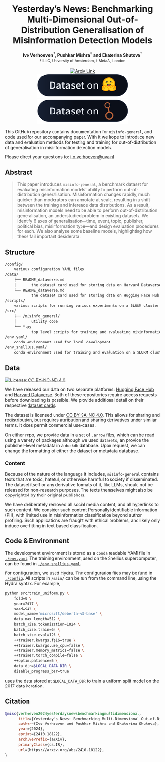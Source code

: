 <h1 align="center">Yesterday’s News: Benchmarking Multi-Dimensional Out-of-Distribution Generalisation of Misinformation Detection Models
</h1>

<!-- TODO add paper URL -->

<!-- TODO add URL to ACL anthology -->


<p align="center">
<b>Ivo Verhoeven<sup>&dagger;</sup>, Pushkar Mishra<sup>&Dagger;</sup> and Ekaterina Shutova<sup>&dagger;</sup></b>
</br>
<small>&dagger; ILLC, University of Amsterdam, &Dagger; MetaAI, London</small>
</br></br>
<a href="https://arxiv.org/abs/2410.18122">
    <img src="https://img.shields.io/badge/arXiv-2410.18122-%20?style=flat&logo=arxiv&logoColor=b31b1b&labelColor=0b0f19&color=b31b1b"
        alt="Arxiv Link"
        style="float: center;"
    />
</a>
</br>
<a href="https://huggingface.co/datasets/ioverho/misinfo-general">
    <img src="./assets/hf-badge-hf.svg" alt="Dataset on HF" style="float: center;">
</a>
<a href="https://dataverse.harvard.edu/dataset.xhtml?persistentId=doi:10.7910/DVN/TXXUFN">
    <img src="./assets/hf-badge-dataverse.svg" alt="Dataset on Harvard Dataverse" style="float: center;">
</a>
</p>

This GitHub repository contains documentation for `misinfo-general`, and code used for our accompanying paper. With it we hope to introduce new data and evaluation methods for testing and training for out-of-distribution of generalisation in misinformation detection models.

Please direct your questions to: [i.o.verhoeven@uva.nl](mailto:i.o.verhoeven@uva.nl)

## Abstract

> This paper introduces `misinfo-general`, a benchmark dataset for evaluating misinformation models’ ability to perform out-of-distribution generalisation. Misinformation changes rapidly, much quicker than moderators can annotate at scale, resulting in a shift between the training and inference data distributions. As a result, misinformation models need to be able to perform out-of-distribution generalisation, an understudied problem in existing datasets. We identify 6 axes of generalisation—time, event, topic, publisher, political bias, misinformation type—and design evaluation procedures for each. We also analyse some baseline models, highlighting how these fail important desiderata.

## Structure

```txt
/config/
    various configuration YAML files
/data/
    ├── README_dataverse.md
    │       the dataset card used for storing data on Harvard Dataverse
    └── README_dataverse.md
            the dataset card used for storing data on Hugging Face Hub
/scripts/
    various scripts for running various experiments on a SLURM cluster
/src/
    ├── /misinfo_general/
    │       utility code
    └── *.py
            top level scripts for training and evaluating misinformation models on misinfo-general
/env.yaml/
    conda environment used for local development
/env_snellius.yaml/
    conda environment used for training and evaluation on a SLURM cluster
```

## Data

[![License: CC BY-NC-ND 4.0](https://licensebuttons.net/l/by-nc-nd/4.0/80x15.png)](https://creativecommons.org/licenses/by-nc-nd/4.0/)

We have released our data on two separate platforms: [Hugging Face Hub](https://huggingface.co/datasets/ioverho/misinfo-general) and [Harvard Dataverse](https://dataverse.harvard.edu/dataset.xhtml?persistentId=doi:10.7910/DVN/TXXUFN). Both of these repositories require access requests before downloading is possible. We provide additional detail on their respective [dataset cards](./data/).

The dataset is licensed under [CC BY-SA-NC 4.0](https://creativecommons.org/licenses/by-nc-sa/4.0/deed.en). This allows for sharing and redistribution, but requires attribution and sharing derivatives under similar terms. It does permit commercial use-cases.

On either repo, we provide data in a set of `.arrow` files, which can be read using a variety of packages although we used `datasets`, an provide the publisher-level metadata in a `duckdb` database. Upon request, we can change the formatting of either the dataset or metadata database.

### Content

Because of the nature of the language it includes, `misinfo-general` contains texts that are toxic, hateful, or otherwise harmful to society if disseminated. The dataset itself or any derivative formats of it, like LLMs, should not be released for non-research purposes. The texts themselves might also be copyrighted by their original publishers.

We have deliberately removed all social media content, and all hyperlinks to such content. We consider such content Personally identifiable information (PII), with limited use in misinformation classification beyond author profiling. Such applications are fraught with ethical problems, and likely only induce overfitting in text-based classification.

## Code & Environment

The development environment is stored as a `conda` readable YAMl file in [`./env.yaml`](./env.yaml). The training environment, used on the Snellius supercomputer, can be found in [`./env_snellius.yaml`](./env_snellius.yaml).

For configuration, we used [Hydra](https://hydra.cc/docs/intro/). The configuration files may be fund in [`./config`](./config/). All scripts in `/main/` can be run from the command line, using the Hydra syntax. For example,

```bash
python src/train_uniform.py \
    fold=0 \
    year=2017 \
    seed=942 \
    model_name='microsoft/deberta-v3-base' \
    data.max_length=512 \
    batch_size.tokenization=1024 \
    batch_size.train=64 \
    batch_size.eval=128 \
    ++trainer.kwargs.fp16=true \
    ++trainer.kwargs.use_cpu=false \
    ++trainer.memory_metrics=false \
    ++trainer.torch_compile=false \
    ++optim.patience=5 \
    data_dir=$LOCAL_DATA_DIR \
    disable_progress_bar=true
```

uses the data stored at `$LOCAL_DATA_DIR` to train a uniform split model on the 2017 data iteration.

## Citation

<!-- TODO add paper URL to citation-->

```bibtex
@misc{verhoeven2024yesterdaysnewsbenchmarkingmultidimensional,
      title={Yesterday's News: Benchmarking Multi-Dimensional Out-of-Distribution Generalisation of Misinformation Detection Models}, 
      author={Ivo Verhoeven and Pushkar Mishra and Ekaterina Shutova},
      year={2024},
      eprint={2410.18122},
      archivePrefix={arXiv},
      primaryClass={cs.IR},
      url={https://arxiv.org/abs/2410.18122},
}
```

